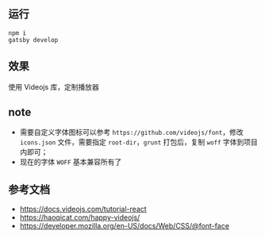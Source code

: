 ## 运行
```
npm i
gatsby develop
```

## 效果
使用 Videojs 库，定制播放器

## note
- 需要自定义字体图标可以参考 `https://github.com/videojs/font`，修改 `icons.json` 文件，需要指定 `root-dir`，`grunt` 打包后，复制 `woff` 字体到项目内即可；
- 现在的字体 `WOFF` 基本兼容所有了

## 参考文档
- https://docs.videojs.com/tutorial-react
- https://haoqicat.com/happy-videojs/
- https://developer.mozilla.org/en-US/docs/Web/CSS/@font-face